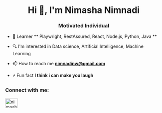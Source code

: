 <h1 align="center">Hi 👋, I'm Nimasha Nimnadi</h1>
<h3 align="center">Motivated Individual</h3>

- 🌱 Learner ** Playwright, RestAssured, React, Node.js, Python, Java **

- 🔍 I'm interested in Data science, Artificial Intelligence, Machine Learning

- 📫 How to reach me **nimnadinw@gmail.com**

- ⚡ Fun fact **I think i can make you laugh**

<h3 align="left">Connect with me:</h3>
<p align="left">
<a href="https://linkedin.com/in/nimasha nimnadi" target="blank"><img align="center" src="https://raw.githubusercontent.com/rahuldkjain/github-profile-readme-generator/master/src/images/icons/Social/linked-in-alt.svg" alt="nimasha nimnadi" height="30" width="40" /></a>
</p>

